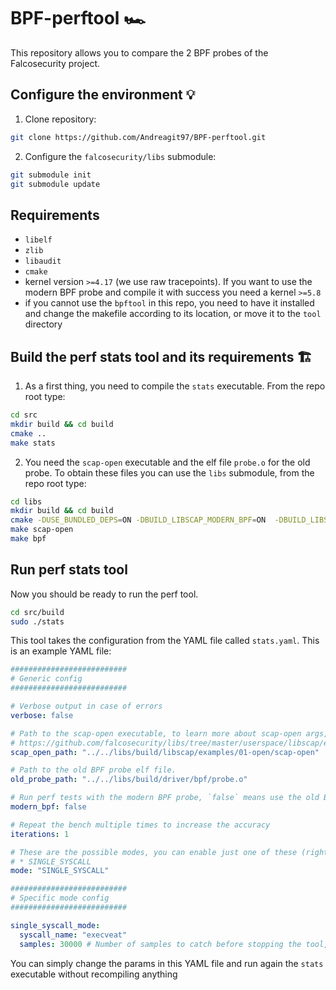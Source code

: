 # BPF-perftool 🏎️

This repository allows you to compare the 2 BPF probes of the Falcosecurity project.

## Configure the environment 💡

1. Clone repository:

```bash
git clone https://github.com/Andreagit97/BPF-perftool.git
```

2. Configure the `falcosecurity/libs` submodule:

```bash
git submodule init
git submodule update
```

## Requirements

* `libelf`
* `zlib`
* `libaudit`
* `cmake`
* kernel version `>=4.17` (we use raw tracepoints). If you want to use the modern BPF probe and compile it with success you need a kernel `>=5.8`
* if you cannot use the `bpftool` in this repo, you need to have it installed and change the makefile according to its location, or move it to the `tool` directory

## Build the perf stats tool and its requirements  🏗️

1. As a first thing, you need to compile the `stats` executable. From the repo root type:

```bash
cd src
mkdir build && cd build
cmake ..
make stats
```

2. You need the `scap-open` executable and the elf file `probe.o` for the old probe. To obtain these files you can use the `libs` submodule, from the repo root type:

```bash
cd libs
mkdir build && cd build
cmake -DUSE_BUNDLED_DEPS=ON -DBUILD_LIBSCAP_MODERN_BPF=ON  -DBUILD_LIBSCAP_GVISOR=Off -DBUILD_BPF=True ..
make scap-open
make bpf
```

## Run perf stats tool

Now you should be ready to run the perf tool.

```bash
cd src/build
sudo ./stats
```

This tool takes the configuration from the YAML file called `stats.yaml`. This is an example YAML file:

```yaml
##########################
# Generic config
##########################

# Verbose output in case of errors
verbose: false

# Path to the scap-open executable, to learn more about scap-open args, see:
# https://github.com/falcosecurity/libs/tree/master/userspace/libscap/examples/01-open#readme
scap_open_path: "../../libs/build/libscap/examples/01-open/scap-open"

# Path to the old BPF probe elf file.
old_probe_path: "../../libs/build/driver/bpf/probe.o"

# Run perf tests with the modern BPF probe, `false` means use the old BPF probe
modern_bpf: false

# Repeat the bench multiple times to increase the accuracy
iterations: 1

# These are the possible modes, you can enable just one of these (right now we support only this mode):
# * SINGLE_SYSCALL
mode: "SINGLE_SYSCALL"

##########################
# Specific mode config
##########################

single_syscall_mode:
  syscall_name: "execveat"
  samples: 30000 # Number of samples to catch before stopping the tool, we will compute the average time on this number of samples
```

You can simply change the params in this YAML file and run again the `stats` executable without recompiling anything

